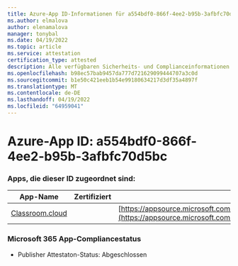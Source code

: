 ```yaml
---
title: Azure-App ID-Informationen für a554bdf0-866f-4ee2-b95b-3afbfc70d5bc
ms.author: elmalova
author: elenamalova
manager: tonybal
ms.date: 04/19/2022
ms.topic: article
ms.service: attestation
certification_type: attested
description: Alle verfügbaren Sicherheits- und Complianceinformationen für a554bdf0-866f-4ee2-b95b-3afbfc70d5bc.
ms.openlocfilehash: b98ec57bab9457da777d721629099444707a3c0d
ms.sourcegitcommit: b1e50c421eeb1b54e99180634217d3df35a4897f
ms.translationtype: MT
ms.contentlocale: de-DE
ms.lasthandoff: 04/19/2022
ms.locfileid: "64959041"
---
```

# <a name="azure-app-id-a554bdf0-866f-4ee2-b95b-3afbfc70d5bc"></a>Azure-App ID: a554bdf0-866f-4ee2-b95b-3afbfc70d5bc


### <a name="apps-associated-with-this-id"></a>Apps, die dieser ID zugeordnet sind:
| **App-Name** | **Zertifiziert** | **Anzeigen in AppSource** |
|--------------|---------------|-----------------------|
| [Classroom.cloud](../forward/netsupportltd1595255396224.classroom_cloud.md) |  | [https://appsource.microsoft.com/product/office/netsupportltd1595255396224.classroom_cloud](https://appsource.microsoft.com/product/office/netsupportltd1595255396224.classroom_cloud) |

### <a name="microsoft-365-app-compliance-status"></a>Microsoft 365 App-Compliancestatus
- Publisher Attestaton-Status: Abgeschlossen
